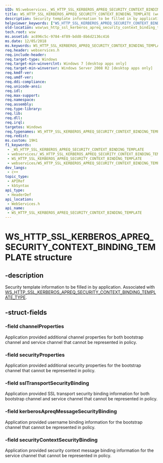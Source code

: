 ```yaml
---
UID: NS:webservices._WS_HTTP_SSL_KERBEROS_APREQ_SECURITY_CONTEXT_BINDING_TEMPLATE
title: WS_HTTP_SSL_KERBEROS_APREQ_SECURITY_CONTEXT_BINDING_TEMPLATE (webservices.h)
description: Security template information to be filled in by application. Associated with WS_HTTP_SSL_KERBEROS_APREQ_SECURITY_CONTEXT_BINDING_TEMPLATE_TYPE.
helpviewer_keywords: ["WS_HTTP_SSL_KERBEROS_APREQ_SECURITY_CONTEXT_BINDING_TEMPLATE","WS_HTTP_SSL_KERBEROS_APREQ_SECURITY_CONTEXT_BINDING_TEMPLATE structure [Web Services for Windows]","webservices/WS_HTTP_SSL_KERBEROS_APREQ_SECURITY_CONTEXT_BINDING_TEMPLATE","wsw.ws_http_ssl_kerberos_apreq_security_context_binding_template"]
old-location: wsw\ws_http_ssl_kerberos_apreq_security_context_binding_template.htm
tech.root: wsw
ms.assetid: ac896c5c-9784-4f89-bdd8-8b6d2136c416
ms.date: 12/05/2018
ms.keywords: WS_HTTP_SSL_KERBEROS_APREQ_SECURITY_CONTEXT_BINDING_TEMPLATE, WS_HTTP_SSL_KERBEROS_APREQ_SECURITY_CONTEXT_BINDING_TEMPLATE structure [Web Services for Windows], webservices/WS_HTTP_SSL_KERBEROS_APREQ_SECURITY_CONTEXT_BINDING_TEMPLATE, wsw.ws_http_ssl_kerberos_apreq_security_context_binding_template
req.header: webservices.h
req.include-header: 
req.target-type: Windows
req.target-min-winverclnt: Windows 7 [desktop apps only]
req.target-min-winversvr: Windows Server 2008 R2 [desktop apps only]
req.kmdf-ver: 
req.umdf-ver: 
req.ddi-compliance: 
req.unicode-ansi: 
req.idl: 
req.max-support: 
req.namespace: 
req.assembly: 
req.type-library: 
req.lib: 
req.dll: 
req.irql: 
targetos: Windows
req.typenames: WS_HTTP_SSL_KERBEROS_APREQ_SECURITY_CONTEXT_BINDING_TEMPLATE
req.redist: 
ms.custom: 19H1
f1_keywords:
 - _WS_HTTP_SSL_KERBEROS_APREQ_SECURITY_CONTEXT_BINDING_TEMPLATE
 - webservices/_WS_HTTP_SSL_KERBEROS_APREQ_SECURITY_CONTEXT_BINDING_TEMPLATE
 - WS_HTTP_SSL_KERBEROS_APREQ_SECURITY_CONTEXT_BINDING_TEMPLATE
 - webservices/WS_HTTP_SSL_KERBEROS_APREQ_SECURITY_CONTEXT_BINDING_TEMPLATE
dev_langs:
 - c++
topic_type:
 - APIRef
 - kbSyntax
api_type:
 - HeaderDef
api_location:
 - WebServices.h
api_name:
 - WS_HTTP_SSL_KERBEROS_APREQ_SECURITY_CONTEXT_BINDING_TEMPLATE
---
```


# WS_HTTP_SSL_KERBEROS_APREQ_SECURITY_CONTEXT_BINDING_TEMPLATE structure


## -description

Security template information to be filled in by application.
        Associated with <a href="https://docs.microsoft.com/windows/desktop/api/webservices/ne-webservices-ws_binding_template_type">WS_HTTP_SSL_KERBEROS_APREQ_SECURITY_CONTEXT_BINDING_TEMPLATE_TYPE</a>.

## -struct-fields

### -field channelProperties

Application provided additional channel properties for both bootstrap channel and service channel
          that cannot be represented in policy.

### -field securityProperties

Application provided additional security properties for the bootstrap channel that cannot be represented in policy.

### -field sslTransportSecurityBinding

Application provided SSL transport security binding information for both bootstrap channel and
          service channel that cannot be represented
          in policy.

### -field kerberosApreqMessageSecurityBinding

Application provided username binding information for the bootstrap channel that cannot be represented in policy.

### -field securityContextSecurityBinding

Application provided security context message binding information for the service channel that cannot be represented in policy.

